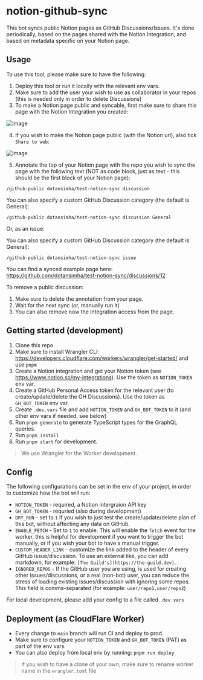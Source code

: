 # notion-github-sync

This bot syncs public Notion pages as GitHub Discussions/Issues. It's done periodically, based on the pages shared with the Notion Integration, and based on metadata specific on your Notion page.

## Usage

To use this tool, please make sure to have the following:

1. Deploy this tool or run it locally with the relevant env vars.
2. Make sure to add the user your wish to use as collaborator in your repos (this is needed only in order to delete Discussions)
3. To make a Notion page public and syncable, first make sure to share this page with the Notion Integration you created:

![image](https://user-images.githubusercontent.com/3680083/177030441-7110357f-5f48-400e-b043-ed77fda794f1.png)

4. If you wish to make the Notion page public (with the Notion url), also tick `Share to web`:

![image](https://user-images.githubusercontent.com/3680083/177030470-bd8bafc5-a0ee-4c2e-920b-a7b3d2000483.png)

5. Annotate the top of your Notion page with the repo you wish to sync the page with the following text (NOT as code block, just as text - this should be the first block of your Notion page):

```
/github-public dotansimha/test-notion-sync discussion
```

You can also specify a custom GitHub Discussion category (the default is General):

```
/github-public dotansimha/test-notion-sync discussion General
```

Or, as an issue:

You can also specify a custom GitHub Discussion category (the default is General):

```
/github-public dotansimha/test-notion-sync issue
```

You can find a synced example page here: https://github.com/dotansimha/test-notion-sync/discussions/12

To remove a public discussion:

1. Make sure to delete the annotation from your page.
2. Wait for the next sync (or, manually run it)
3. You can also remove now the integration access from the page.

## Getting started (development)

1. Clone this repo
2. Make sure to install Wrangler CLI: https://developers.cloudflare.com/workers/wrangler/get-started/ and use `pnpm`
3. Create a Notion integration and get your Notion token (see https://www.notion.so/my-integrations). Use the token as `NOTION_TOKEN` env var.
4. Create a GitHub Personal Access token for the relevant user (to create/update/delete the GH Discussions). Use the token as `GH_BOT_TOKEN` env var.
5. Create `.dev.vars` file and add `NOTION_TOKEN` and `GH_BOT_TOKEN` to it (and other env vars if needed, see below)
6. Run `pnpm generate` to generate TypeScript types for the GraphQL queries.
7. Run `pnpm install`
8. Run `pnpm start` for development.

> We use Wrangler for the Worker development.

## Config

The following configurations can be set in the env of your project, in order to customize how the bot will run:

- `NOTION_TOKEN` - required, a Notion intergraion API key
- `GH_BOT_TOKEN` - requried (also during development)
- `DRY_RUN` - set to `1` if you wish to just test the create/update/delete plan of this bot, without affecting any data on GitHub.
- `ENABLE_FETCH` - Set to `1` to enable. This will enable the `fetch` event for the worker, this is helpful for development if you want to trigger the bot manually, or if you wish your bot to have a manual trigger.
- `CUSTOM_HEADER_LINK` - customize the link added to the header of every GitHub issue/discussion. To use an external like, you can add markdown, for example: `[The Guild's](https://the-guild.dev)`.
- `IGNORED_REPOS` - If the GitHub user you are using, is used for creating other issues/discussions, or a real (non-bot) user, you can reduce the stress of loading existing issues/discussion with ignoring some repos. This field is comma-separated (for example: `user/repo1,user/repo2`)

For local development, please add your config to a file called `.dev.vars`

## Deployment (as CloudFlare Worker)

- Every change to `main` branch will run CI and deploy to prod.
- Make sure to configure your `NOTION_TOKEN` and `GH_BOT_TOKEN` (PAT) as part of the env vars.
- You can also deploy from local env by running: `pnpm run deploy`

> If you wish to have a clone of your own, make sure to rename worker name in the `wrangler.toml` file
